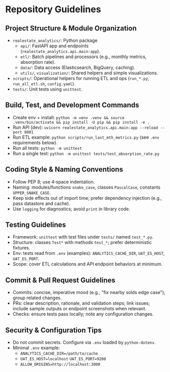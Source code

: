# Repository Guidelines

## Project Structure & Module Organization
- `realestate_analytics/`: Python package
  - `api/`: FastAPI app and endpoints (`realestate_analytics.api.main:app`).
  - `etl/`: Batch pipelines and processors (e.g., monthly metrics, absorption rate).
  - `data/`: Data access (Elasticsearch, BigQuery, caching).
  - `utils/`, `visualization/`: Shared helpers and simple visualizations.
- `scripts/`: Operational helpers for running ETL and ops (`run_*.py`, `run_all_etl.sh`, `config.yaml`).
- `tests/`: Unit tests using `unittest`.

## Build, Test, and Development Commands
- Create env + install: `python -m venv .venv && source .venv/bin/activate && pip install -U pip && pip install -e .`
- Run API (dev): `uvicorn realestate_analytics.api.main:app --reload --port 8001`
- Run ETL example: `python scripts/run_last_mth_metrics.py` (see `.env` requirements below).
- Run all tests: `python -m unittest`
- Run a single test: `python -m unittest tests/test_absorption_rate.py`

## Coding Style & Naming Conventions
- Follow PEP 8; use 4‑space indentation.
- Naming: modules/functions `snake_case`, classes `PascalCase`, constants `UPPER_SNAKE_CASE`.
- Keep side effects out of import time; prefer dependency injection (e.g., pass datastore and cache).
- Use `logging` for diagnostics; avoid `print` in library code.

## Testing Guidelines
- Framework: `unittest` with test files under `tests/` named `test_*.py`.
- Structure: classes `Test*` with methods `test_*`; prefer deterministic fixtures.
- Env: tests read from `.env` (examples): `ANALYTICS_CACHE_DIR`, `UAT_ES_HOST`, `UAT_ES_PORT`.
- Scope: cover ETL calculations and API endpoint behaviors at minimum.

## Commit & Pull Request Guidelines
- Commits: concise, imperative mood (e.g., "fix nearby solds edge case"); group related changes.
- PRs: clear description, rationale, and validation steps; link issues; include sample outputs or endpoint screenshots when relevant.
- Checks: ensure tests pass locally; note any configuration changes.

## Security & Configuration Tips
- Do not commit secrets. Configure via `.env` loaded by `python-dotenv`.
- Minimal `.env` example:
  - `ANALYTICS_CACHE_DIR=/path/to/cache`
  - `UAT_ES_HOST=localhost`  `UAT_ES_PORT=9200`
  - `ALLOW_ORIGINS=http://localhost:3000`
